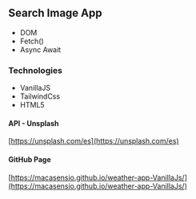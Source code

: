 ## Search Image App
- DOM
- Fetch()
- Async Await


### Technologies
- VanillaJS
- TailwindCss
- HTML5

#### API - Unsplash
[https://unsplash.com/es](https://unsplash.com/es)

#### GitHub Page
[https://macasensio.github.io/weather-app-VanillaJs/](https://macasensio.github.io/weather-app-VanillaJs/)